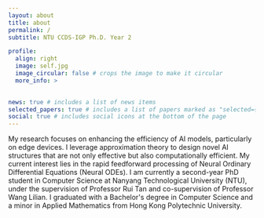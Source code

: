 ```yaml
---
layout: about
title: about
permalink: /
subtitle: NTU CCDS-IGP Ph.D. Year 2

profile:
  align: right
  image: self.jpg
  image_circular: false # crops the image to make it circular
  more_info: >
 

news: true # includes a list of news items
selected_papers: true # includes a list of papers marked as "selected={true}"
social: true # includes social icons at the bottom of the page
---
```


My research focuses on enhancing the efficiency of AI models, particularly on edge devices. I leverage approximation theory to design novel AI structures that are not only effective but also computationally efficient. My current interest lies in the rapid feedforward processing of Neural Ordinary Differential Equations (Neural ODEs). I am currently a second-year PhD student in Computer Science at Nanyang Technological University (NTU), under the supervision of Professor Rui Tan and co-supervision of Professor Wang Lilian. I graduated with a Bachelor's degree in Computer Science and a minor in Applied Mathematics from Hong Kong Polytechnic University.

<!-- Put your address / P.O. box / other info right below your picture. You can also disable any of these elements by editing `profile` property of the YAML header of your `_pages/about.md`. Edit `_bibliography/papers.bib` and Jekyll will render your [publications page](/al-folio/publications/) automatically.

Link to your social media connections, too. This theme is set up to use [Font Awesome icons](https://fontawesome.com/) and [Academicons](https://jpswalsh.github.io/academicons/), like the ones below. Add your Facebook, Twitter, LinkedIn, Google Scholar, or just disable all of them. -->

